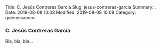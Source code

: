 Title: C. Jesús Contreras García
Slug: jesus-contreras-garcia
Summary: .
Date: 2019-08-08 10:08
Modified: 2019-08-08 10:08
Category: quienessomos


### C. Jesús Contreras García

Bla, bla, bla...
